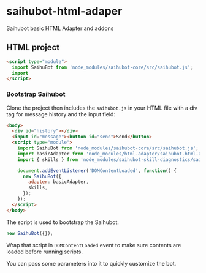 # saihubot-html-adaper

Saihubot basic HTML Adapter and addons

## HTML project

```html
<script type="module">
  import SaihuBot from 'node_modules/saihubot-core/src/saihubot.js';
  import 
</script>
```

### Bootstrap Saihubot

Clone the project then includes the `saihubot.js` in your HTML file with a div tag for message history and the input field:

```html
<body>
  <div id="history"></div>
  <input id="message"><button id="send">Send</button>
  <script type="module">
    import SaihuBot from 'node_modules/saihubot-core/src/saihubot.js';
    import basicAdapter from 'node_modules/html-adapter/saihubot-html-adapter.js';
    import { skills } from 'node_modules/saihubot-skill-diagnostics/saihubot-skill-diagnostics.js';

    document.addEventListener('DOMContentLoaded', function() {
      new SaihuBot({
        adapter: basicAdapter,
        skills,
      });
    });
  </script>
</body>
```

The script is used to bootstrap the Saihubot.

```js
new SaihuBot({});
```

Wrap that script in `DOMContentLoaded` event to make sure contents are loaded before running scripts.

You can pass some parameters into it to quickly customize the bot.

